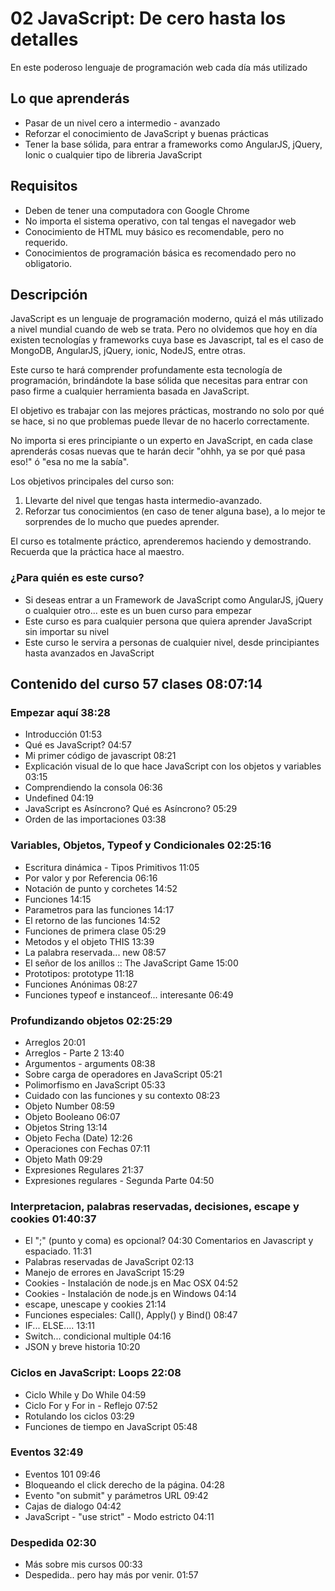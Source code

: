 # 02 JavaScript: De cero hasta los detalles

En este poderoso lenguaje de programación web cada día más utilizado

## Lo que aprenderás

* Pasar de un nivel cero a intermedio - avanzado
* Reforzar el conocimiento de JavaScript y buenas prácticas
* Tener la base sólida, para entrar a frameworks como AngularJS, jQuery, Ionic o cualquier tipo de libreria JavaScript

## Requisitos

* Deben de tener una computadora con Google Chrome
* No importa el sistema operativo, con tal tengas el navegador web
* Conocimiento de HTML muy básico es recomendable, pero no requerido.
* Conocimientos de programación básica es recomendado pero no obligatorio.

## Descripción

JavaScript es un lenguaje de programación moderno, quizá el más utilizado a nivel mundial cuando de web se trata. Pero no olvidemos que hoy en día existen tecnologías y frameworks cuya base es Javascript, tal es el caso de MongoDB, AngularJS, jQuery, ionic, NodeJS, entre otras.

Este curso te hará comprender profundamente esta tecnología de programación, brindándote la base sólida que necesitas para entrar con paso firme a cualquier herramienta basada en JavaScript.

El objetivo es trabajar con las mejores prácticas, mostrando no solo por qué se hace, si no que problemas puede llevar de no hacerlo correctamente.

No importa si eres principiante o un experto en JavaScript, en cada clase aprenderás cosas nuevas que te harán decir "ohhh, ya se por qué pasa eso!" ó "esa no me la sabía".

Los objetivos principales del curso son:

1. Llevarte del nivel que tengas hasta intermedio-avanzado.
2. Reforzar tus conocimientos (en caso de tener alguna base), a lo mejor te sorprendes de lo mucho que puedes aprender.

El curso es totalmente práctico, aprenderemos haciendo y demostrando. Recuerda que la práctica hace al maestro.

### ¿Para quién es este curso?

* Si deseas entrar a un Framework de JavaScript como AngularJS, jQuery o cualquier otro... este es un buen curso para empezar
* Este curso es para cualquier persona que quiera aprender JavaScript sin importar su nivel
* Este curso le servira a personas de cualquier nivel, desde principiantes hasta avanzados en JavaScript

## Contenido del curso                                                                                          57 clases 08:07:14

### Empezar aquí                                                                                                             38:28
* Introducción                                                                                                               01:53
* Qué es JavaScript?                                                                                                         04:57
* Mi primer código de javascript                                                                                             08:21
* Explicación visual de lo que hace JavaScript con los objetos y variables                                                   03:15
* Comprendiendo la consola                                                                                                   06:36
* Undefined                                                                                                                  04:19
* JavaScript es Asíncrono? Qué es Asíncrono?                                                                                 05:29
* Orden de las importaciones                                                                                                 03:38

### Variables, Objetos, Typeof y Condicionales                                                                            02:25:16
* Escritura dinámica - Tipos Primitivos                                                                                      11:05
* Por valor y por Referencia                                                                                                 06:16
* Notación de punto y corchetes                                                                                              14:52
* Funciones                                                                                                                  14:15
* Parametros para las funciones                                                                                              14:17
* El retorno de las funciones                                                                                                14:52
* Funciones de primera clase                                                                                                 05:29
* Metodos y el objeto THIS                                                                                                   13:39
* La palabra reservada... new                                                                                                08:57
* El señor de los anillos :: The JavaScript Game                                                                             15:00
* Prototipos: prototype                                                                                                      11:18
* Funciones Anónimas                                                                                                         08:27
* Funciones typeof e instanceof... interesante                                                                               06:49

### Profundizando objetos                                                                                                 02:25:29
* Arreglos                                                                                                                   20:01
* Arreglos - Parte 2                                                                                                         13:40
* Argumentos - arguments                                                                                                     08:38
* Sobre carga de operadores en JavaScript                                                                                    05:21
* Polimorfismo en JavaScript                                                                                                 05:33
* Cuidado con las funciones y su contexto                                                                                    08:23
* Objeto Number                                                                                                              08:59
* Objeto Booleano                                                                                                            06:07
* Objetos String                                                                                                             13:14
* Objeto Fecha (Date)                                                                                                        12:26
* Operaciones con Fechas                                                                                                     07:11
* Objeto Math                                                                                                                09:29
* Expresiones Regulares                                                                                                      21:37
* Expresiones regulares - Segunda Parte                                                                                      04:50

### Interpretacion, palabras reservadas, decisiones, escape y cookies                                                     01:40:37
* El ";" (punto y coma) es opcional?                                                                                         04:30
  Comentarios en Javascript y espaciado.                                                                                     11:31
* Palabras reservadas de JavaScript                                                                                          02:13
* Manejo de errores en JavaScript                                                                                            15:29
* Cookies - Instalación de node.js en Mac OSX                                                                                04:52
* Cookies - Instalación de node.js en Windows                                                                                04:14
* escape, unescape y cookies                                                                                                 21:14
* Funciones especiales: Call(), Apply() y Bind()                                                                             08:47
* IF... ELSE....                                                                                                             13:11
* Switch... condicional multiple                                                                                             04:16
* JSON y breve historia                                                                                                      10:20

### Ciclos en JavaScript: Loops                                                                                              22:08
* Ciclo While y Do While                                                                                                     04:59
* Ciclo For y For in - Reflejo                                                                                               07:52
* Rotulando los ciclos                                                                                                       03:29
* Funciones de tiempo en JavaScript                                                                                          05:48

### Eventos                                                                                                                  32:49
* Eventos 101                                                                                                                09:46
* Bloqueando el click derecho de la página.                                                                                  04:28
* Evento "on submit" y parámetros URL                                                                                        09:42
* Cajas de dialogo                                                                                                           04:42
* JavaScript - "use strict" - Modo estricto                                                                                  04:11

### Despedida                                                                                                                02:30
* Más sobre mis cursos                                                                                                       00:33
* Despedida.. pero hay más por venir.                                                                                        01:57
